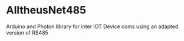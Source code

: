 # AlltheusNet485
Arduino and Photon library for inter IOT Device coms using an adapted version of RS485
